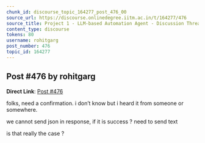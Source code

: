 ```yaml
---
chunk_id: discourse_topic_164277_post_476_00
source_url: https://discourse.onlinedegree.iitm.ac.in/t/164277/476
source_title: Project 1 - LLM-based Automation Agent - Discussion Thread [TDS Jan 2025]
content_type: discourse
tokens: 80
username: rohitgarg
post_number: 476
topic_id: 164277
---
```


## Post #476 by rohitgarg

**Direct Link**: [Post #476](https://discourse.onlinedegree.iitm.ac.in/t/164277/476)

folks, need a confirmation. i don’t know but i heard it from someone or somewhere.

we cannot send json in response, if it is success ? need to send text

is that really the case ?
